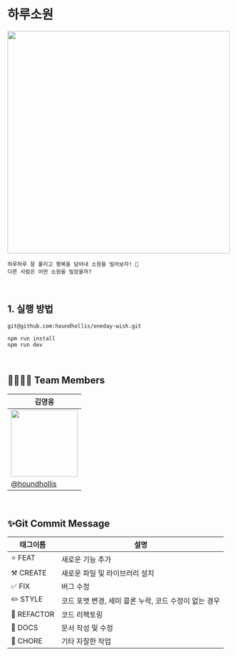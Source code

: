 # 하루소원

<img width=500 src ="https://private-user-images.githubusercontent.com/103996469/359755982-b2855476-b9b1-4cab-a1aa-87f5da444e52.png?jwt=eyJhbGciOiJIUzI1NiIsInR5cCI6IkpXVCJ9.eyJpc3MiOiJnaXRodWIuY29tIiwiYXVkIjoicmF3LmdpdGh1YnVzZXJjb250ZW50LmNvbSIsImtleSI6ImtleTUiLCJleHAiOjE3MjQyMTc2MzksIm5iZiI6MTcyNDIxNzMzOSwicGF0aCI6Ii8xMDM5OTY0NjkvMzU5NzU1OTgyLWIyODU1NDc2LWI5YjEtNGNhYi1hMWFhLTg3ZjVkYTQ0NGU1Mi5wbmc_WC1BbXotQWxnb3JpdGhtPUFXUzQtSE1BQy1TSEEyNTYmWC1BbXotQ3JlZGVudGlhbD1BS0lBVkNPRFlMU0E1M1BRSzRaQSUyRjIwMjQwODIxJTJGdXMtZWFzdC0xJTJGczMlMkZhd3M0X3JlcXVlc3QmWC1BbXotRGF0ZT0yMDI0MDgyMVQwNTE1MzlaJlgtQW16LUV4cGlyZXM9MzAwJlgtQW16LVNpZ25hdHVyZT02ODg2YzU0OGRjMzE2YWU4ZGYwOGRjYTVkMWI2MzliZjY1YmE3OWQwMmMwZWI0ODUwNWU0ZDJlZDJlNjZlOWI5JlgtQW16LVNpZ25lZEhlYWRlcnM9aG9zdCZhY3Rvcl9pZD0wJmtleV9pZD0wJnJlcG9faWQ9MCJ9.kUS_O1o3Y7BHNOqiAeJ0gMbbyUU2fI8ij52fiiK7R7o"/>

```
하루하루 잘 풀리고 행복을 담아내 소원을 빌어보자! 🙏
다른 사람은 어떤 소원을 빌었을까?
```

<br/>

## 1. 실행 방법

```
git@github.com:houndhollis/oneday-wish.git

npm run install
npm run dev
```

<br/>

## 👨‍👩‍👧‍👦 Team Members

| 김영웅                                                                                                                          |
| ------------------------------------------------------------------------------------------------------------------------------- |
| <img src='https://user-images.githubusercontent.com/103996469/192595845-36d99b8c-ec46-41ff-98f7-aef452181093.png' width='150'/> |
| [@houndhollis](https://github.com/houndhollis)                                                                                  |

<br/>

## ✨Git Commit Message

| 태그이름    | 설명                                                  |
| ----------- | ----------------------------------------------------- |
| ⭐️ FEAT    | 새로운 기능 추가                                      |
| ⚒️ CREATE   | 새로운 파일 및 라이브러리 설치                        |
| ✅ FIX      | 버그 수정                                             |
| ✏️ STYLE    | 코드 포맷 변경, 세미 콜론 누락, 코드 수정이 없는 경우 |
| 🎉 REFACTOR | 코드 리팩토링                                         |
| 📝 DOCS     | 문서 작성 및 수정                                     |
| 🔫 CHORE    | 기타 자잘한 작업                                      |
